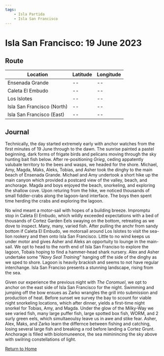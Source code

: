 ```yaml
---
tags:
    - Isla Partida
    - Isla San Francisco
---
```


# Isla San Francisco: 19 June 2023

## Route

| Location | Latitude | Longitude |
|--|--|--|
| Ensenada Grande |--|--|
| Caleta El Embudo |--|--|
| Los Islotes |--|--|
| Isla San Francisco (North) |--|--|
| Isla San Francisco (East) |--|--|

## Journal

Technically, the day started extremely early with anchor watches from the first minutes of 19 June through to the dawn. The sunrise painted a pastel beginning, dark forms of frigate birds and pelicans moving through the sky hunting bait fish below. After re-positioning _Grieg_, ceding appatently valubale territory to the bees and wasps, we headed for the shore. Michael, Amy, Magda, Maks, Aleks, Tobias, and Asher took the dinghy to the main beach of Ensenada Grande. Michael and Amy undertook a short hike up the main canyon which provided a postcard view of the valley, beach, and anchorage. Magda and boys enjoyed the beach, snorkeling, and exploring the shallow cove. Upon returing from the hike, we noticed thousands of small fiddler-crabs along the lagoon-land interface. The boys then spent time herding the crabs and exploring the lagoon.

No wind meant a motor-sail with hopes of a building breeze. Impromptu stop in Caleta El Embudo, which wildly exceeded expectations with a bed of thousands of Cortez Garden Eels swaying on the bottom, retreating as we dove to inspect. Many, many, varied fish. After pulling the anchr from sandy bottom if Caleta El Embudo, we motorsail around Los Islotes to visit the sea-lion rookery and then onto Isla San Francisco. Little to no wind keeps us under motor and gives Asher and Aleks an opportuity to lounge in the main-sail. We opt to head to the north end of Isla San Franciso to explore the lagoon, Tobais hoping to find a hammer-head shark nursery. Alex and Asher undertake some "_Navy Seal Training_" hanging off the side of the dinghy as we sped to shore. Lagoon is heavily brackish and seems to not have regular interchange. Isla San Franciso presents a stunning landscape, rising from the sea.

Given our experience the previous night with _The Coromuel_, we opt to anchor on the east side of Isla San Francisco for the night. Swimming and jumping off the bow ensues as Zarko wrangles the grill into submission and production of heat. Before sunset we survey the bay to scount for viable night snorkeling locations, which after dinner, yields a first-time night snorkel for Tobias, Amy, and Magda. Under the glow of the Milky-Way we see varied fish, many large puffer fish, large spotted box fish, WORM, and 2 surly green eels, which simultaeoulsy leave us in awe and stike fear. Asher, Alex, Maks, and Zarko learn the differnce between fishing and catching, losing several large fish and breaking a rod before landing a Cortez Grunt. Anchorage is filled with biolomuneence, the sea miminincing the sky above with swilring constellations of light.    

<!--- Below is navigation to home --->
 [Return to Home](index.md)